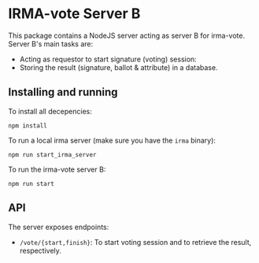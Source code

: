 # IRMA-vote Server B

This package contains a NodeJS server acting as server B for irma-vote.
Server B's main tasks are:

- Acting as requestor to start signature (voting) session:
- Storing the result (signature, ballot & attribute) in a database.

## Installing and running

To install all decepencies:

```
npm install
```

To run a local irma server (make sure you have the `irma` binary):

```
npm run start_irma_server
```

To run the irma-vote server B:

```
npm run start
```

## API

The server exposes endpoints:

- `/vote/{start,finish}`: To start voting session and to retrieve the result, respectively.
